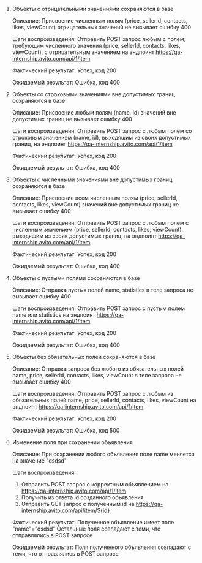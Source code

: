 1. Объекты с отрицательными значениями сохраняются в базе
   
    Описание:
    Присвоение численным полям (price, sellerId, contacts, likes, viewCount) отрицательных значений не вызывает ошибку 400

    Шаги воспроизведения:
    Отправить POST запрос любым с полем, требующим численного значения (price, sellerId, contacts, likes, viewCount), с отрицательным значением на эндпоинт https://qa-internship.avito.com/api/1/item

    Фактический результат:
    Успех, код 200

    Ожидаемый результат:
    Ошибка, код 400

2. Объекты со строковыми значениями вне допустимых границ сохраняются в базе
   
    Описание:
    Присвоение любым полям (name, id) значений вне допустимых границ не вызывает ошибку 400

    Шаги воспроизведения:
    Отправить POST запрос с любым полем со строковым значением (name, id), выходящим из своих допустимых границ, на эндпоинт https://qa-internship.avito.com/api/1/item

    Фактический результат:
    Успех, код 200

    Ожидаемый результат:
    Ошибка, код 400

3. Объекты с численными значениями вне допустимых границ сохраняются в базе
   
    Описание:
    Присвоение всем численным полям (price, sellerId, contacts, likes, viewCount) значений вне допустимых границ не вызывает ошибку 400

    Шаги воспроизведения:
    Отправить POST запрос с любым полем с численным значением (price, sellerId, contacts, likes, viewCount), выходящим из своих допустимых границ, на эндпоинт https://qa-internship.avito.com/api/1/item

    Фактический результат:
    Успех, код 200

    Ожидаемый результат:
    Ошибка, код 400
   
4. Объекты с пустыми полями сохраняются в базе
   
    Описание:
    Отправка пустых полей name, statistics в теле запроса не вызывает ошибку 400

    Шаги воспроизведения:
    Отправить POST запрос с пустым полем name или statistics на эндпоинт https://qa-internship.avito.com/api/1/item

    Фактический результат:
    Успех, код 200

    Ожидаемый результат:
    Ошибка, код 400

5. Объекты без обязательных полей сохраняются в базе
   
    Описание:
    Отправка запроса без любого из обязательных полей name, price, sellerId, contacts, likes, viewCount в теле запроса не вызывает ошибку 400

    Шаги воспроизведения:
    Отправить POST запрос с любым из обязательных полей name, price, sellerId, contacts, likes, viewCount на эндпоинт https://qa-internship.avito.com/api/1/item

    Фактический результат:
    Успех, код 200

    Ожидаемый результат:
    Ошибка, код 500

6. Изменение поля при сохранении объявления

    Описание:
    При сохранении любого объявления поле name меняется на значение "dsdsd"

    Шаги воспроизведения:
    1) Отправить POST запрос с корректным объявлением на https://qa-internship.avito.com/api/1/item
    2) Получить из ответа id созданного объявления
    3) Отправить GET запрос с полученным id на https://qa-internship.avito.com/api/item/${id}

    Фактический результат:
    Полученное объявление имеет поле "name"="dsdsd"
    Остальные поля совпадают с теми, что отправлялись в POST запросе

    Ожидаемый результат:
    Поля полученного объявления совпадают с теми, что отправлялись в POST запросе
